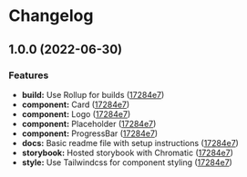 # Changelog

## 1.0.0 (2022-06-30)


### Features

* **build:** Use Rollup for builds ([17284e7](https://github.com/kiqr/react/commit/17284e7e4bfa8ec352355cb4919bd2d55636cdbd))
* **component:** Card ([17284e7](https://github.com/kiqr/react/commit/17284e7e4bfa8ec352355cb4919bd2d55636cdbd))
* **component:** Logo ([17284e7](https://github.com/kiqr/react/commit/17284e7e4bfa8ec352355cb4919bd2d55636cdbd))
* **component:** Placeholder ([17284e7](https://github.com/kiqr/react/commit/17284e7e4bfa8ec352355cb4919bd2d55636cdbd))
* **component:** ProgressBar ([17284e7](https://github.com/kiqr/react/commit/17284e7e4bfa8ec352355cb4919bd2d55636cdbd))
* **docs:** Basic readme file with setup instructions ([17284e7](https://github.com/kiqr/react/commit/17284e7e4bfa8ec352355cb4919bd2d55636cdbd))
* **storybook:** Hosted storybook with Chromatic ([17284e7](https://github.com/kiqr/react/commit/17284e7e4bfa8ec352355cb4919bd2d55636cdbd))
* **style:** Use Tailwindcss for component styling ([17284e7](https://github.com/kiqr/react/commit/17284e7e4bfa8ec352355cb4919bd2d55636cdbd))
